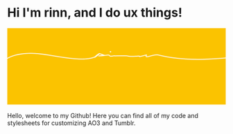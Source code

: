 # Hi I'm rinn, and I do ux things!

![Header](/profile/header.png)

Hello, welcome to my Github! Here you can find all of my code and stylesheets for customizing AO3 and Tumblr.
